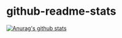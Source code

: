 # github-readme-stats

[![Anurag's github stats](https://github-readme-stats.vercel.app/api?username=yururin)](https://github.com/yururin/github-readme-stats)
